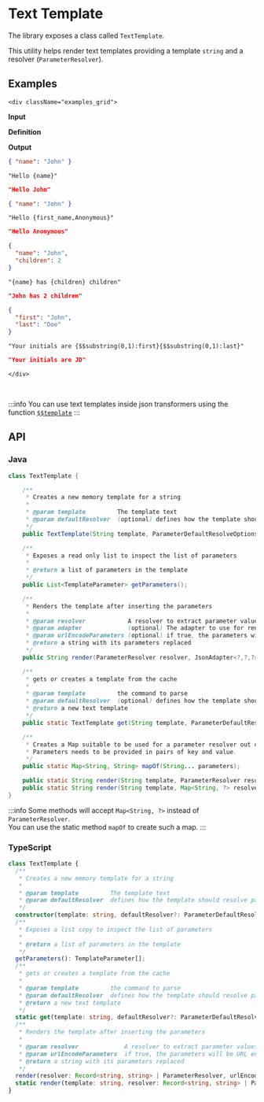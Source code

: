 # Text Template

The library exposes a class called `TextTemplate`.

This utility helps render text templates providing a template `string` and a resolver (`ParameterResolver`).

## Examples

```mdx-code-block
<div className="examples_grid">
```

**Input**

**Definition**

**Output**


```json
{ "name": "John" }
```
```transformers
"Hello {name}"
```
```json
"Hello John"
```


```json
{ "name": "John" }
```
```transformers
"Hello {first_name,Anonymous}"
```
```json
"Hello Anonymous"
```


```json
{ 
  "name": "John",
  "children": 2
}
```
```transformers
"{name} has {children} children"
```
```json
"John has 2 children"
```


```json
{ 
  "first": "John",
  "last": "Doe"
}
```
```transformers
"Your initials are {$$substring(0,1):first}{$$substring(0,1):last}"
```
```json
"Your initials are JD"
```

```mdx-code-block
</div>
```

<br/>

:::info
You can use text templates inside json transformers using the function [`$$template`](functions/template)
:::

## API

### Java

```java
class TextTemplate {

    /**
     * Creates a new memory template for a string
     *
     * @param template         The template text
     * @param defaultResolver  (optional) defines how the template should resolve parameter default values
     */
    public TextTemplate(String template, ParameterDefaultResolveOptions defaultResolver);

    /**
     * Exposes a read only list to inspect the list of parameters
     *
     * @return a list of parameters in the template
     */
    public List<TemplateParameter> getParameters();

    /**
     * Renders the template after inserting the parameters
     *
     * @param resolver            A resolver to extract parameter values
     * @param adapter             (optional) The adapter to use for rendering
     * @param urlEncodeParameters (optional) if true, the parameters will be URL encoded
     * @return a string with its parameters replaced
     */
    public String render(ParameterResolver resolver, JsonAdapter<?,?,?> adapter, Boolean urlEncodeParameters);

    /**
     * gets or creates a template from the cache
     *
     * @param template         the command to parse
     * @param defaultResolver  (optional) defines how the template should resolve parameter default values
     * @return a new text template
     */
    public static TextTemplate get(String template, ParameterDefaultResolveOptions defaultResolver);

    /**
     * Creates a Map suitable to be used for a parameter resolver out of string parameters.
     * Parameters needs to be provided in pairs of key and value.
     */
    public static Map<String, String> mapOf(String... parameters);

    public static String render(String template, ParameterResolver resolver, ParameterDefaultResolveOptions defaultResolver, Boolean urlEncodeParameters);
    public static String render(String template, Map<String, ?> resolver, ParameterDefaultResolveOptions defaultResolver);
}
```

:::info
Some methods will accept `Map<String, ?>` instead of `ParameterResolver`.<br/>
You can use the static method `mapOf` to create such a map.
:::

### TypeScript

```typescript
class TextTemplate {
  /**
   * Creates a new memory template for a string
   *
   * @param template         The template text
   * @param defaultResolver  defines how the template should resolve parameter default values
   */
  constructor(template: string, defaultResolver?: ParameterDefaultResolveOptions);
  /**
   * Exposes a list copy to inspect the list of parameters
   *
   * @return a list of parameters in the template
   */
  getParameters(): TemplateParameter[];
  /**
   * gets or creates a template from the cache
   *
   * @param template         the command to parse
   * @param defaultResolver  defines how the template should resolve parameter default values
   * @return a new text template
   */
  static get(template: string, defaultResolver?: ParameterDefaultResolveOptions): TextTemplate;
  /**
   * Renders the template after inserting the parameters
   *
   * @param resolver             A resolver to extract parameter values
   * @param urlEncodeParameters  if true, the parameters will be URL encoded
   * @return a string with its parameters replaced
   */
  render(resolver: Record<string, string> | ParameterResolver, urlEncodeParameters?: boolean | null): Promise<string>;
  static render(template: string, resolver: Record<string, string> | ParameterResolver, defaultResolver?: ParameterDefaultResolveOptions, urlEncodeParameters?: boolean): Promise<string>;
}
```